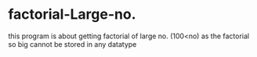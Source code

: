 # factorial-Large-no.
this program is about getting factorial of large no. (100&lt;no) as the factorial so big cannot be stored in any datatype
